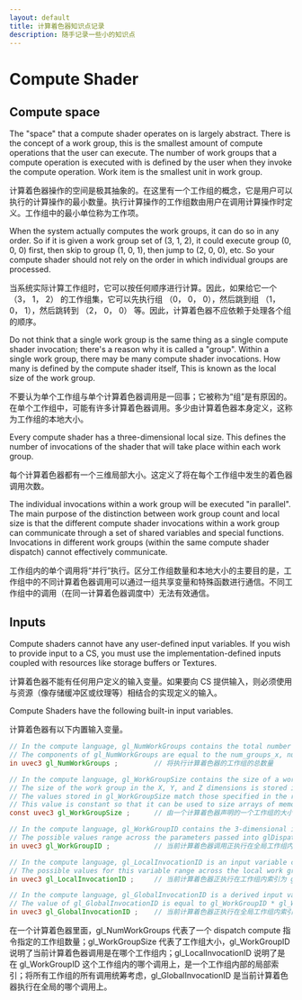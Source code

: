 ```yaml
---
layout: default
title: 计算着色器知识点记录
description: 随手记录一些小的知识点
---
```


# Compute Shader

## Compute space

The "space" that a compute shader operates on is largely abstract. There is the concept of a work group, this is the smallest amount of compute operations that the user can execute. The number of work groups that a compute operation is executed with is defined by the user when they invoke the compute operation. Work item is the smallest unit in work group.

计算着色器操作的空间是极其抽象的。在这里有一个工作组的概念，它是用户可以执行的计算操作的最小数量。执行计算操作的工作组数由用户在调用计算操作时定义。工作组中的最小单位称为工作项。

When the system actually computes the work groups, it can do so in any order. So if it is given a work group set of (3, 1, 2), it could execute group (0, 0, 0) first, then skip to group (1, 0, 1), then jump to (2, 0, 0), etc. So your compute shader should not rely on the order in which individual groups are processed.

当系统实际计算工作组时，它可以按任何顺序进行计算。因此，如果给它一个 （3， 1， 2） 的工作组集，它可以先执行组 （0， 0， 0），然后跳到组 （1， 0， 1），然后跳转到 （2， 0， 0） 等。因此，计算着色器不应依赖于处理各个组的顺序。

Do not think that a single work group is the same thing as a single compute shader invocation; there's a reason why it is called a "group". Within a single work group, there may be many compute shader invocations. How many is defined by the compute shader itself, This is known as the local size of the work group.

不要认为单个工作组与单个计算着色器调用是一回事；它被称为“组”是有原因的。在单个工作组中，可能有许多计算着色器调用。多少由计算着色器本身定义，这称为工作组的本地大小。

Every compute shader has a three-dimensional local size. This defines the number of invocations of the shader that will take place within each work group.

每个计算着色器都有一个三维局部大小。这定义了将在每个工作组中发生的着色器调用次数。

The individual invocations within a work group will be executed "in parallel". The main purpose of the distinction between work group count and local size is that the different compute shader invocations within a work group can communicate through a set of shared variables and special functions. Invocations in different work groups (within the same compute shader dispatch) cannot effectively communicate. 

工作组内的单个调用将“并行”执行。区分工作组数量和本地大小的主要目的是，工作组中的不同计算着色器调用可以通过一组共享变量和特殊函数进行通信。不同工作组中的调用（在同一计算着色器调度中）无法有效通信。

## Inputs

Compute shaders cannot have any user-defined input variables. If you wish to provide input to a CS, you must use the implementation-defined inputs coupled with resources like storage buffers or Textures. 

计算着色器不能有任何用户定义的输入变量。如果要向 CS 提供输入，则必须使用与资源（像存储缓冲区或纹理等）相结合的实现定义的输入。

Compute Shaders have the following built-in input variables.

计算着色器有以下内置输入变量。


```glsl
// In the compute language, gl_NumWorkGroups contains the total number of work groups that will execute the compute shader. 
// The components of gl_NumWorkGroups are equal to the num_groups_x, num_groups_y, and num_groups_z parameters passed to the glDispatchCompute command.
in uvec3 gl_NumWorkGroups ;         // 将执行计算着色器的工作组的总数量

// In the compute language, gl_WorkGroupSize contains the size of a workgroup declared by a compute shader. 
// The size of the work group in the X, Y, and Z dimensions is stored in the x, y, and z components of gl_WorkGroupSize. 
// The values stored in gl_WorkGroupSize match those specified in the required local_size_x, local_size_y, and local_size_z layout qualifiers for the current shader. 
// This value is constant so that it can be used to size arrays of memory that can be shared within the local work group.
const uvec3 gl_WorkGroupSize ;      // 由一个计算着色器声明的一个工作组的大小

// In the compute language, gl_WorkGroupID contains the 3-dimensional index of the global work group that the current compute shader invocation is executing within. 
// The possible values range across the parameters passed into glDispatchCompute, i.e., from (0, 0, 0) to (gl_NumWorkGroups.x - 1, gl_NumWorkGroups.y - 1, gl_NumWorkGroups.z - 1).
in uvec3 gl_WorkGroupID ;           // 当前计算着色器调用正执行在全局工作组内索引为 gl_WorkGroupID 的工作组上，即代表了当前计算着色器调用发生在哪个工作组内

// In the compute language, gl_LocalInvocationID is an input variable containing the n-dimensional index of the local work invocation within the work group that the current shader is executing in. 
// The possible values for this variable range across the local work group size, i.e., (0,0,0) to (gl_WorkGroupSize.x - 1, gl_WorkGroupSize.y - 1, gl_WorkGroupSize.z - 1).
in uvec3 gl_LocalInvocationID ;     // 当前计算着色器正执行在工作组内索引为 gl_LocalInvocationID 的局部工作调用里，即代表了当前计算着色器调用发生在工作组内的哪个位置

// In the compute language, gl_GlobalInvocationID is a derived input variable containing the n-dimensional index of the work invocation within the global work group that the current shader is executing on. 
// The value of gl_GlobalInvocationID is equal to gl_WorkGroupID * gl_WorkGroupSize + gl_LocalInvocationID.
in uvec3 gl_GlobalInvocationID ;    // 当前计算着色器正执行在全局工作组内索引为 gl_GlobalInvocationID 的工作调用上
```

在一个计算着色器里面，gl_NumWorkGroups 代表了一个 dispatch compute 指令指定的工作组数量；gl_WorkGroupSize 代表了工作组大小，gl_WorkGroupID 说明了当前计算着色器调用是在哪个工作组内；gl_LocalInvocationID 说明了是在 gl_WorkGroupID 这个工作组内的哪个调用上，是一个工作组内部的局部索引；将所有工作组的所有调用统筹考虑，gl_GlobalInvocationID 是当前计算着色器执行在全局的哪个调用上。
